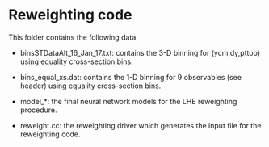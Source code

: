 # Reweighting code

This folder contains the following data.

- binsSTDataAlt_16_Jan_17.txt: contains the 3-D binning for
  (ycm,dy,pttop) using equality cross-section bins.

- bins_equal_xs.dat: contains the 1-D binning for 9 observables (see
  header) using equality cross-section bins.

- model_*: the final neural network models for the LHE reweighting
  procedure.

- reweight.cc: the reweighting driver which generates the input file
  for the reweighting code.